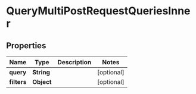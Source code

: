 

# QueryMultiPostRequestQueriesInner


## Properties

| Name | Type | Description | Notes |
|------------ | ------------- | ------------- | -------------|
|**query** | **String** |  |  [optional] |
|**filters** | **Object** |  |  [optional] |



